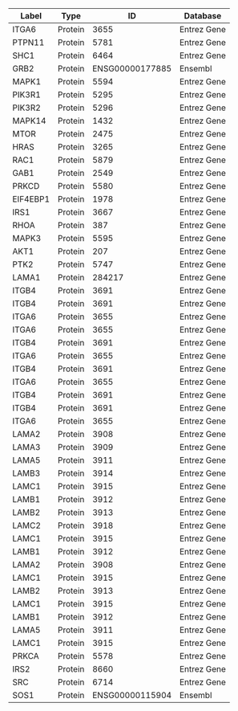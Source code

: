 | Label | Type | ID | Database |
| ---- | ---- | ---- | ---- |
|ITGA6 | Protein | 3655 | Entrez Gene |
|PTPN11 | Protein | 5781 | Entrez Gene |
|SHC1 | Protein | 6464 | Entrez Gene |
|GRB2 | Protein | ENSG00000177885 | Ensembl |
|MAPK1 | Protein | 5594 | Entrez Gene |
|PIK3R1 | Protein | 5295 | Entrez Gene |
|PIK3R2 | Protein | 5296 | Entrez Gene |
|MAPK14 | Protein | 1432 | Entrez Gene |
|MTOR | Protein | 2475 | Entrez Gene |
|HRAS | Protein | 3265 | Entrez Gene |
|RAC1 | Protein | 5879 | Entrez Gene |
|GAB1 | Protein | 2549 | Entrez Gene |
|PRKCD | Protein | 5580 | Entrez Gene |
|EIF4EBP1 | Protein | 1978 | Entrez Gene |
|IRS1 | Protein | 3667 | Entrez Gene |
|RHOA | Protein | 387 | Entrez Gene |
|MAPK3 | Protein | 5595 | Entrez Gene |
|AKT1 | Protein | 207 | Entrez Gene |
|PTK2 | Protein | 5747 | Entrez Gene |
|LAMA1 | Protein | 284217 | Entrez Gene |
|ITGB4 | Protein | 3691 | Entrez Gene |
|ITGB4 | Protein | 3691 | Entrez Gene |
|ITGA6 | Protein | 3655 | Entrez Gene |
|ITGA6 | Protein | 3655 | Entrez Gene |
|ITGB4 | Protein | 3691 | Entrez Gene |
|ITGA6 | Protein | 3655 | Entrez Gene |
|ITGB4 | Protein | 3691 | Entrez Gene |
|ITGA6 | Protein | 3655 | Entrez Gene |
|ITGB4 | Protein | 3691 | Entrez Gene |
|ITGB4 | Protein | 3691 | Entrez Gene |
|ITGA6 | Protein | 3655 | Entrez Gene |
|LAMA2 | Protein | 3908 | Entrez Gene |
|LAMA3 | Protein | 3909 | Entrez Gene |
|LAMA5 | Protein | 3911 | Entrez Gene |
|LAMB3 | Protein | 3914 | Entrez Gene |
|LAMC1 | Protein | 3915 | Entrez Gene |
|LAMB1 | Protein | 3912 | Entrez Gene |
|LAMB2 | Protein | 3913 | Entrez Gene |
|LAMC2 | Protein | 3918 | Entrez Gene |
|LAMC1 | Protein | 3915 | Entrez Gene |
|LAMB1 | Protein | 3912 | Entrez Gene |
|LAMA2 | Protein | 3908 | Entrez Gene |
|LAMC1 | Protein | 3915 | Entrez Gene |
|LAMB2 | Protein | 3913 | Entrez Gene |
|LAMC1 | Protein | 3915 | Entrez Gene |
|LAMB1 | Protein | 3912 | Entrez Gene |
|LAMA5 | Protein | 3911 | Entrez Gene |
|LAMC1 | Protein | 3915 | Entrez Gene |
|PRKCA | Protein | 5578 | Entrez Gene |
|IRS2 | Protein | 8660 | Entrez Gene |
|SRC | Protein | 6714 | Entrez Gene |
|SOS1 | Protein | ENSG00000115904 | Ensembl |
